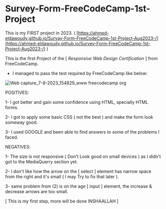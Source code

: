# Survey-Form-FreeCodeCamp-1st-Project
This is my FIRST project in 2023. ( [https://ahmed-eldawoudy.github.io/Survay-Form-FreeCodeCamp-1st-Project-Aug2023-/](https://ahmed-eldawoudy.github.io/Survey-Form-FreeCodeCamp-1st-Project-Aug2023-/) )

This is the first Project of the [ *Responsive Web Design Certification* ] from FreeCodeCamp.

* I managed to pass the test required by FreeCodeCamp like below:

![Web capture_7-8-2023_154829_www freecodecamp org](https://github.com/Ahmed-Eldawoudy/Survay-Form-FreeCodeCamp-1st-Project-Aug2023-/assets/60572865/3ec5e9f2-953f-46d9-9000-b292d1d242df)

POSITIVES:

1- I got better and gain some confidence using HTML, specially HTML forms.

2- I got to apply some basic CSS ( not the best ) and make the form look someway good.

3- I used GOOGLE and been able to find answers to some of the problems I faced.

NEGATIVES:

1- The size is not responsive ( Don't Look good on small devices ) as I didn't got to the MediaQuerry section yet.

2- I don't like how the arrow on the [ select ] element has narrow space from the right and it's small ( I may Try to fix that later ).

3- same problem from (2) is on the age [ input ] element, the increase & decrease arrows are too small.

[ This is my first step, more will be done INSHAALLAH ]
